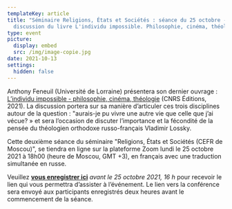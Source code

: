 ```yaml
---
templateKey: article
title: "Séminaire Religions, États et Sociétés : séance du 25 octobre -
  discussion du livre L'individu impossible. Philosophie, cinéma, théologie"
type: event
picture:
  display: embed
  src: /img/image-copie.jpg
date: 2021-10-13
settings:
  hidden: false
---
```

Anthony Feneuil (Université de Lorraine) présentera son dernier ouvrage : [L’individu impossible - philosophie, cinéma, théologie](https://www.cnrseditions.fr/catalogue/philosophie-et-histoire-des-idees/l-individu-impossible/) (CNRS Éditions, 2021). La discussion portera sur sa manière d’articuler ces trois disciplines autour de la question : "aurais-je pu vivre une autre vie que celle que j’ai vécue? » et sera l’occasion de discuter l’importance et la fécondité de la pensée du théologien orthodoxe russo-français Vladimir Lossky.

Cette deuxième séance du séminaire "Religions, États et Sociétés (CEFR de Moscou)", se tiendra en ligne sur la plateforme Zoom lundi le 25 octobre 2021 à 18h00 (heure de Moscou, GMT +3), en français avec une traduction simultanée en russe.

Veuillez **[vous enregistrer ici](https://tsentr-franko-rossiyskih.timepad.ru/event/1808900/)** *avant le 25 octobre 2021, 16 h* pour recevoir le lien qui vous permettra d’assister à l’événement. Le lien vers la conférence sera envoyé aux participants enregistrés deux heures avant le commencement de la séance.